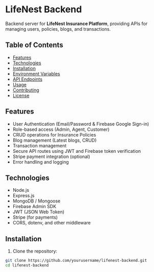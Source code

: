 # LifeNest Backend

Backend server for **LifeNest Insurance Platform**, providing APIs for managing users, policies, blogs, and transactions.

## Table of Contents
- [Features](#features)
- [Technologies](#technologies)
- [Installation](#installation)
- [Environment Variables](#environment-variables)
- [API Endpoints](#api-endpoints)
- [Usage](#usage)
- [Contributing](#contributing)
- [License](#license)

## Features
- User Authentication (Email/Password & Firebase Google Sign-in)
- Role-based access (Admin, Agent, Customer)
- CRUD operations for Insurance Policies
- Blog management (Latest blogs, CRUD)
- Transaction management
- Secure API routes using JWT and Firebase token verification
- Stripe payment integration (optional)
- Error handling and logging

## Technologies
- Node.js
- Express.js
- MongoDB / Mongoose
- Firebase Admin SDK
- JWT (JSON Web Token)
- Stripe (for payments)
- CORS, dotenv, and other middleware

## Installation
1. Clone the repository:  
```bash
git clone https://github.com/yourusername/lifenest-backend.git
cd lifenest-backend
